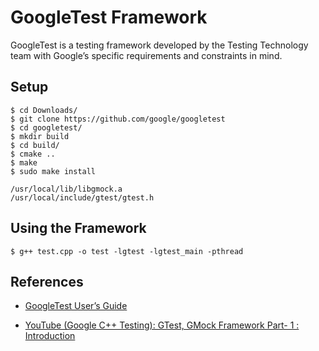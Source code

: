 # GoogleTest Framework

GoogleTest is a testing framework developed by the Testing Technology team with 
Google’s specific requirements and constraints in mind. 

## Setup 

```
$ cd Downloads/
$ git clone https://github.com/google/googletest
$ cd googletest/
$ mkdir build
$ cd build/
$ cmake ..
$ make
$ sudo make install 
```

```
/usr/local/lib/libgmock.a
/usr/local/include/gtest/gtest.h
```

## Using the Framework

```
$ g++ test.cpp -o test -lgtest -lgtest_main -pthread
```


## References
* [GoogleTest User’s Guide](https://google.github.io/googletest/)

* [YouTube (Google C++ Testing): GTest, GMock Framework Part- 1 : Introduction](https://youtu.be/nbFXI9SDfbk?si=aA0FZvMv6gr2yu7A)